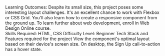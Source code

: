 Learning Outcomes: Despite its small size, this project poses some interesting layout challenges. It's an excellent chance to work with Flexbox or CSS Grid. You'll also learn how to create a responsive component from the ground up. To learn further about web development, enroll in Web Design Online course.   
Skills Required: HTML, CSS
Difficulty Level: Beginner
Tech Stack and Features required for the project
View the component's optimal layout based on their device's screen size.
On desktop, the Sign Up call-to-action has a hover state.
